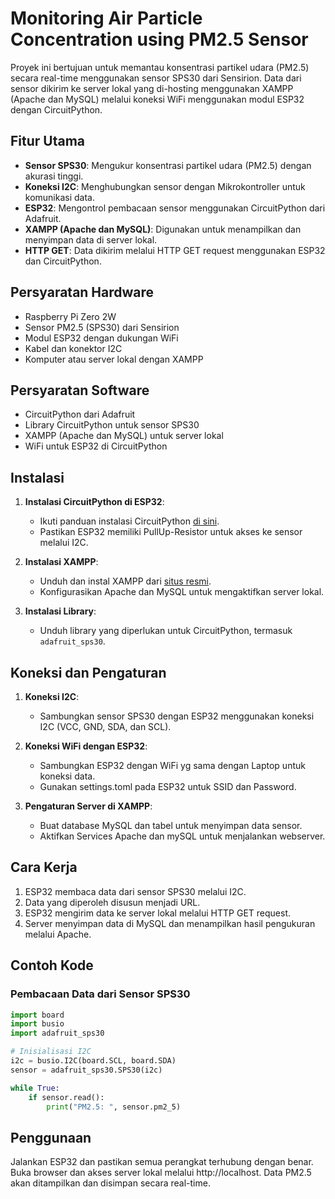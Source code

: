 # Monitoring Air Particle Concentration using PM2.5 Sensor

Proyek ini bertujuan untuk memantau konsentrasi partikel udara (PM2.5) secara real-time menggunakan sensor SPS30 dari Sensirion. Data dari sensor dikirim ke server lokal yang di-hosting menggunakan XAMPP (Apache dan MySQL) melalui koneksi WiFi menggunakan modul ESP32 dengan CircuitPython.

## Fitur Utama
- **Sensor SPS30**: Mengukur konsentrasi partikel udara (PM2.5) dengan akurasi tinggi.
- **Koneksi I2C**: Menghubungkan sensor dengan Mikrokontroller untuk komunikasi data.
- **ESP32**: Mengontrol pembacaan sensor menggunakan CircuitPython dari Adafruit.
- **XAMPP (Apache dan MySQL)**: Digunakan untuk menampilkan dan menyimpan data di server lokal.
- **HTTP GET**: Data dikirim melalui HTTP GET request menggunakan ESP32 dan CircuitPython.

## Persyaratan Hardware
- Raspberry Pi Zero 2W
- Sensor PM2.5 (SPS30) dari Sensirion
- Modul ESP32 dengan dukungan WiFi
- Kabel dan konektor I2C
- Komputer atau server lokal dengan XAMPP

## Persyaratan Software
- CircuitPython dari Adafruit
- Library CircuitPython untuk sensor SPS30
- XAMPP (Apache dan MySQL) untuk server lokal
- WiFi untuk ESP32 di CircuitPython

## Instalasi
1. **Instalasi CircuitPython di ESP32**:
   - Ikuti panduan instalasi CircuitPython [di sini](https://circuitpython.org/).
   - Pastikan ESP32 memiliki PullUp-Resistor untuk akses ke sensor melalui I2C.

2. **Instalasi XAMPP**:
   - Unduh dan instal XAMPP dari [situs resmi](https://www.apachefriends.org/index.html).
   - Konfigurasikan Apache dan MySQL untuk mengaktifkan server lokal.

3. **Instalasi Library**:
   - Unduh library yang diperlukan untuk CircuitPython, termasuk `adafruit_sps30`.

## Koneksi dan Pengaturan
1. **Koneksi I2C**:
   - Sambungkan sensor SPS30 dengan ESP32 menggunakan koneksi I2C (VCC, GND, SDA, dan SCL).

2. **Koneksi WiFi dengan ESP32**:
   - Sambungkan ESP32 dengan WiFi yg sama dengan Laptop untuk koneksi data.
   - Gunakan settings.toml pada ESP32 untuk SSID dan Password.

3. **Pengaturan Server di XAMPP**:
   - Buat database MySQL dan tabel untuk menyimpan data sensor.
   - Aktifkan Services Apache dan mySQL untuk menjalankan webserver.

## Cara Kerja
1. ESP32 membaca data dari sensor SPS30 melalui I2C.
2. Data yang diperoleh disusun menjadi URL.
3. ESP32 mengirim data ke server lokal melalui HTTP GET request.
4. Server menyimpan data di MySQL dan menampilkan hasil pengukuran melalui Apache.

## Contoh Kode
### Pembacaan Data dari Sensor SPS30
```python
import board
import busio
import adafruit_sps30

# Inisialisasi I2C
i2c = busio.I2C(board.SCL, board.SDA)
sensor = adafruit_sps30.SPS30(i2c)

while True:
    if sensor.read():
        print("PM2.5: ", sensor.pm2_5)
```

## Penggunaan
Jalankan ESP32 dan pastikan semua perangkat terhubung dengan benar.
Buka browser dan akses server lokal melalui http://localhost.
Data PM2.5 akan ditampilkan dan disimpan secara real-time.
